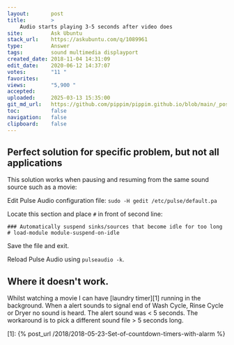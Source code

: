 ```yaml
---
layout:       post
title:        >
    Audio starts playing 3-5 seconds after video does
site:         Ask Ubuntu
stack_url:    https://askubuntu.com/q/1089961
type:         Answer
tags:         sound multimedia displayport
created_date: 2018-11-04 14:31:09
edit_date:    2020-06-12 14:37:07
votes:        "11 "
favorites:    
views:        "5,900 "
accepted:     
uploaded:     2025-03-13 15:35:00
git_md_url:   https://github.com/pippim/pippim.github.io/blob/main/_posts/2018/2018-11-04-Audio-starts-playing-3-5-seconds-after-video-does.md
toc:          false
navigation:   false
clipboard:    false
---
```


## Perfect solution for specific problem, but not all applications

This solution works when pausing and resuming from the same sound source such as a movie:

Edit Pulse Audio configuration file: `sudo -H gedit /etc/pulse/default.pa`

Locate this section and place `#` in front of second line:

``` 
### Automatically suspend sinks/sources that become idle for too long
# load-module module-suspend-on-idle
```

Save the file and exit.

Reload Pulse Audio using `pulseaudio -k`.

## Where it doesn't work.

Whilst watching a movie I can have [laundry timer][1] running in the background. When a alert sounds to signal end of Wash Cycle, Rinse Cycle or Dryer no sound is heard. The alert sound was < 5 seconds. The workaround is to pick a different sound file > 5 seconds long.


  [1]: {% post_url /2018/2018-05-23-Set-of-countdown-timers-with-alarm %}
